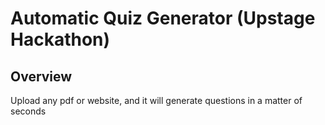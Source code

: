 # Automatic Quiz Generator (Upstage Hackathon)
## Overview
Upload any pdf or website, and it will generate questions in a matter of seconds
